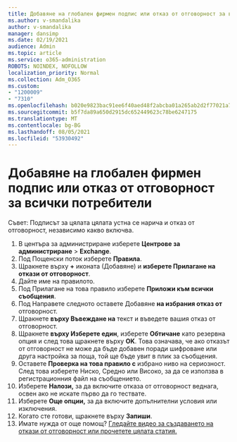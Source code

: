 ```yaml
---
title: Добавяне на глобален фирмен подпис или отказ от отговорност за всички потребители
ms.author: v-smandalika
author: v-smandalika
manager: dansimp
ms.date: 02/19/2021
audience: Admin
ms.topic: article
ms.service: o365-administration
ROBOTS: NOINDEX, NOFOLLOW
localization_priority: Normal
ms.collection: Adm_O365
ms.custom:
- "1200009"
- "7310"
ms.openlocfilehash: b020e9823bac91ee6f40aed48f2abcba01a265ab2d2f77021a745e69af5a5366
ms.sourcegitcommit: b5f7da89a650d2915dc652449623c78be6247175
ms.translationtype: MT
ms.contentlocale: bg-BG
ms.lasthandoff: 08/05/2021
ms.locfileid: "53930492"
---
```

# <a name="add-a-global-company-signature-or-disclaimer-for-all-users"></a>Добавяне на глобален фирмен подпис или отказ от отговорност за всички потребители

Съвет: Подписът за цялата цялата устна се нарича и отказ от отговорност, независимо какво включва.

1. В центъра за администриране изберете **Центрове за администриране**  >  **Exchange**.
2. Под Пощенски поток изберете **Правила**.
3. Щракнете върху **+** иконата (Добавяне) и **изберете Прилагане на откази от отговорност**.
4. Дайте име на правилото.
5. Под Прилагане на това правило изберете **Приложи към всички съобщения**.
6. Под Направете следното оставете Добавяне **на избрания отказ от** отговорност.
7. Щракнете **върху Въвеждане на** текст и въведете вашия отказ от отговорност.
8. Щракнете **върху Изберете един**, изберете **Обтичане** като резервна опция и след това щракнете върху **OK**. Това означава, че ако отказът от отговорност не може да бъде добавен поради шифроване или друга настройка за поща, той ще бъде увит в плик за съобщения.
9. Оставете **Проверка на това правило с** избрано ниво на сериозност. След това изберете Ниско, Средно или Високо, за да се използва в регистрационния файл на съобщението.
10. Изберете **Налози,** за да включите отказа от отговорност веднага, освен ако не искате първо да го тествате.
11. Изберете **Още опции,** за да включите допълнителни условия или изключения.
12. Когато сте готови, щракнете върху **Запиши**.
13. Имате нужда от още помощ? [Гледайте видео за създаването на откази от отговорност или прочетете цялата статия.](https://support.office.com/article/2d75860f-c527-4352-a7f6-73eba54c0c72?wt.mc_id=Chat_GlobalSignature)